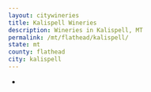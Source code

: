 ```yaml
---
layout: citywineries
title: Kalispell Wineries
description: Wineries in Kalispell, MT
permalink: /mt/flathead/kalispell/
state: mt
county: flathead
city: kalispell
---
```

-
